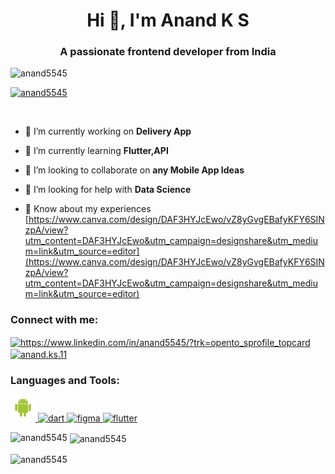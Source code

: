 <h1 align="center">Hi 👋, I'm Anand K S</h1>
<h3 align="center">A passionate frontend developer from India</h3>

<p align="left"> <img src="https://komarev.com/ghpvc/?username=anand5545&label=Profile%20views&color=0e75b6&style=flat" alt="anand5545" /> </p>

<p align="left"> <a href="https://github.com/ryo-ma/github-profile-trophy"><img src="https://github-profile-trophy.vercel.app/?username=anand5545" alt="anand5545" /></a> </p>

<p align="left"> <a href="https://twitter.com/" target="blank"><img src="https://img.shields.io/twitter/follow/?logo=twitter&style=for-the-badge" alt="" /></a> </p>

- 🔭 I’m currently working on **Delivery App**

- 🌱 I’m currently learning **Flutter,API**

- 👯 I’m looking to collaborate on **any Mobile App Ideas**

- 🤝 I’m looking for help with **Data Science**

- 📄 Know about my experiences [https://www.canva.com/design/DAF3HYJcEwo/vZ8yGvgEBafyKFY6SINzpA/view?utm_content=DAF3HYJcEwo&utm_campaign=designshare&utm_medium=link&utm_source=editor](https://www.canva.com/design/DAF3HYJcEwo/vZ8yGvgEBafyKFY6SINzpA/view?utm_content=DAF3HYJcEwo&utm_campaign=designshare&utm_medium=link&utm_source=editor)

<h3 align="left">Connect with me:</h3>
<p align="left">
<a href="https://linkedin.com/in/https://www.linkedin.com/in/anand5545/?trk=opento_sprofile_topcard" target="blank"><img align="center" src="https://raw.githubusercontent.com/rahuldkjain/github-profile-readme-generator/master/src/images/icons/Social/linked-in-alt.svg" alt="https://www.linkedin.com/in/anand5545/?trk=opento_sprofile_topcard" height="30" width="40" /></a>
<a href="https://instagram.com/anand.ks.11" target="blank"><img align="center" src="https://raw.githubusercontent.com/rahuldkjain/github-profile-readme-generator/master/src/images/icons/Social/instagram.svg" alt="anand.ks.11" height="30" width="40" /></a>
</p>

<h3 align="left">Languages and Tools:</h3>
<p align="left"> <a href="https://developer.android.com" target="_blank" rel="noreferrer"> <img src="https://raw.githubusercontent.com/devicons/devicon/master/icons/android/android-original-wordmark.svg" alt="android" width="40" height="40"/> </a> <a href="https://dart.dev" target="_blank" rel="noreferrer"> <img src="https://www.vectorlogo.zone/logos/dartlang/dartlang-icon.svg" alt="dart" width="40" height="40"/> </a> <a href="https://www.figma.com/" target="_blank" rel="noreferrer"> <img src="https://www.vectorlogo.zone/logos/figma/figma-icon.svg" alt="figma" width="40" height="40"/> </a> <a href="https://flutter.dev" target="_blank" rel="noreferrer"> <img src="https://www.vectorlogo.zone/logos/flutterio/flutterio-icon.svg" alt="flutter" width="40" height="40"/> </a> </p>

<p><img align="left" src="https://github-readme-stats.vercel.app/api/top-langs?username=anand5545&show_icons=true&locale=en&layout=compact" alt="anand5545" /></p>

<p>&nbsp;<img align="center" src="https://github-readme-stats.vercel.app/api?username=anand5545&show_icons=true&locale=en" alt="anand5545" /></p>

<p><img align="center" src="https://github-readme-streak-stats.herokuapp.com/?user=anand5545&" alt="anand5545" /></p>

